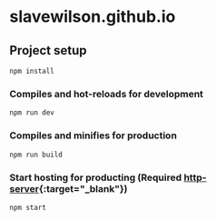 # slavewilson.github.io

## Project setup
```
npm install
```

### Compiles and hot-reloads for development
```
npm run dev
```

### Compiles and minifies for production
```
npm run build
```

### Start hosting for producting (Required [http-server](https://github.com/http-party/http-server#readme){:target="_blank"})
```
npm start
```
